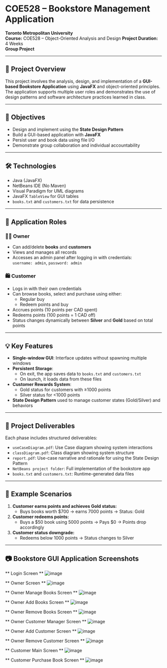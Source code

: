 # COE528 – Bookstore Management Application

**Toronto Metropolitan University**  
**Course:** COE528 – Object-Oriented Analysis and Design 
**Project Duration:** 4 Weeks  
**Group Project**

---

## 📌 Project Overview

This project involves the analysis, design, and implementation of a **GUI-based Bookstore Application** using **JavaFX** and object-oriented principles. The application supports multiple user roles and demonstrates the use of design patterns and software architecture practices learned in class.

---

## 🎯 Objectives

- Design and implement using the **State Design Pattern**
- Build a GUI-based application with **JavaFX**
- Persist user and book data using file I/O
- Demonstrate group collaboration and individual accountability

---

## 🛠 Technologies

- Java (JavaFX)
- NetBeans IDE (No Maven)
- Visual Paradigm for UML diagrams
- JavaFX `TableView` for GUI tables
- `books.txt` and `customers.txt` for data persistence

---

## 👤 Application Roles

### 🧑‍💼 **Owner**
- Can add/delete **books** and **customers**
- Views and manages all records
- Accesses an admin panel after logging in with credentials:  
  `username: admin`, `password: admin`

### 🛍️ **Customer**
- Logs in with their own credentials
- Can browse books, select and purchase using either:
  - Regular buy
  - Redeem points and buy
- Accrues points (10 points per CAD spent)
- Redeems points (100 points = 1 CAD off)
- Status changes dynamically between **Silver** and **Gold** based on total points

---

## 💡 Key Features

- **Single-window GUI**: Interface updates without spawning multiple windows
- **Persistent Storage**: 
  - On exit, the app saves data to `books.txt` and `customers.txt`
  - On launch, it loads data from these files
- **Customer Rewards System**:
  - Gold status for customers with ≥1000 points
  - Silver status for <1000 points
- **State Design Pattern** used to manage customer states (Gold/Silver) and behaviors

---

## 📁 Project Deliverables

Each phase includes structured deliverables:

- `useCaseDiagram.pdf`: Use Case diagram showing system interactions
- `classDiagram.pdf`: Class diagram showing system structure
- `report.pdf`: Use-case narrative and rationale for using the State Design Pattern
- `NetBeans project folder`: Full implementation of the bookstore app
- `books.txt` and `customers.txt`: Runtime-generated data files

---

## 🧪 Example Scenarios

1. **Customer earns points and achieves Gold status:**
   - Buys books worth $700 → earns 7000 points → Status: Gold
2. **Customer redeems points:**
   - Buys a $50 book using 5000 points → Pays $0 → Points drop accordingly
3. **Customer status downgrade:**
   - Redeems below 1000 points → Status changes to Silver

---

## 📷 Bookstore GUI Application Screenshots

** Login Screen **
![image](https://github.com/user-attachments/assets/cc650b33-3053-4fdc-aa71-7b36d64738ea)

** Owner Screen **
![image](https://github.com/user-attachments/assets/83640108-3e48-4fa5-9b4c-07903f120c7e)

** Owner Manage Books Screen **
![image](https://github.com/user-attachments/assets/d2ad2e81-e69d-4cfe-8f81-3163f28e1f9d)

** Owner Add Books Screen **
![image](https://github.com/user-attachments/assets/72bb8e43-5a50-4cdd-bb77-ce241fa06b99)

** Owner Remove Books Screen **
![image](https://github.com/user-attachments/assets/ab55d6e0-df0c-4e68-ab33-7194eb020636)

** Owner Customer Manager Screen **
![image](https://github.com/user-attachments/assets/c2ad7dcc-0db9-4a84-b2bf-a2824460b8c0)

** Owner Add Customer Screen ** 
![image](https://github.com/user-attachments/assets/555f2854-5a02-4b2c-95cc-c6b803c06186)

** Owner Remove Customer Screen **
![image](https://github.com/user-attachments/assets/ed825fdd-85e3-40af-aad2-4136ab574625)

** Customer Main Screen **
![image](https://github.com/user-attachments/assets/7ec14c27-c553-4b38-a5cd-a8c7aebc4867)

** Customer Purchase Book Screen **
![image](https://github.com/user-attachments/assets/ecc81dc0-e5e6-4c93-8006-8ecaa81ab5bb)














